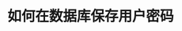 # 如何在数据库保存用户密码




<!-- https://www.vaadata.com/blog/how-to-securely-store-passwords-in-database/
https://zhuanlan.zhihu.com/p/92845975
https://helloyie.github.io/2015/11/09/use-Bcrypt/ -->
